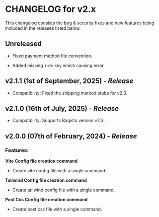 # CHANGELOG for v2.x

This changelog consists the bug & security fixes and new features being included in the releases listed below.

## Unreleased

- Fixed payment method file convention.

- Added missing `info` key which causing error.

## **v2.1.1 (1st of September, 2025)** - _Release_

- Compatibility: Fixed the shipping method stubs for v2.3.

## **v2.1.0 (16th of July, 2025)** - _Release_

- Compatibility: Supports Bagisto version v2.3.

## **v2.0.0 (07th of February, 2024)** - _Release_

### Features:

**Vite Config file creation command**

- Create vite config file with a single command.

**Tailwind Config file creation command**

- Create tailwind config file with a single command.

**Post Css Config file creation command**

- Create post css file with a single command.
